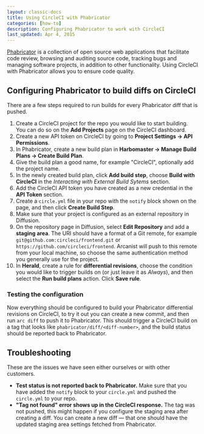 ```yaml
---
layout: classic-docs
title: Using CircleCI with Phabricator
categories: [how-to]
description: Configuring Phabricator to work with CircleCI
last_updated: Apr 4, 2015
---
```


[Phabricator](http://phabricator.org) is a collection of open source web applications
that facilitate code review, browsing and auditing source code, tracking bugs and
managing software projects, in addition to other functionality. Using CircleCI with
Phabricator allows you to ensure code quality.

## Configuring Phabricator to build diffs on CircleCI

There are a few steps required to run builds for every Phabricator diff that is pushed.

1. Create a CircleCI project for the repo you would like to start building. You can do
so on the **Add Projects** page on the CircleCI dashboard.
1. Create a new API token on CircleCI by going to **Project Settings -> API Permissions**.
1. In Phabricator, create a new build plan in **Harbomaster ->
Manage Build Plans -> Create Build Plan**.
1. Give the build plan a good name, for example "CircleCI", optionally add
the project name.
1. In the newly created build plan, click **Add build step**, choose **Build with CircleCI**
in the _Interacting with External Build Sytems_ section.
1. Add the CircleCI API token you have created as a new credential in the **API Token** section.
1. Create a `circle.yml` file in your repo with the `notify` block shown on the page, and then
click **Create Build Step**.
1. Make sure that your project is configured as an external repository in Diffusion.
1. On the repository page in Diffusion, select **Edit Repository** and add a **staging area**. The URI
should have a format of a Git remote, for example `git@github.com:circleci/frontend.git` or
`https://github.com/circleci/frontend`. Arcanist will push to this remote from your local machine,
so choose the same authentication method you generally use for the project.
1. In **Herald**, create a rule for **differential revisions**, choose the condition you would like
to trigger builds on (or just leave it as *Always*), and then select the **Run build plans** action.
Click **Save rule**.

### Testing the configuration

Now everything should be configured to build your Phabricator differential revisions on CircleCI,
to try it out you can create a new commit, and then run `arc diff` to push it to Phabricator.
This should trigger a CircleCI build on a tag that looks like `phabricator/diff/<diff-number>`,
and the build status should be reported back to Phabricator.

## Troubleshooting

These are the issues we have seen either ourselves or with other customers.

* **Test status is not reported back to Phabricator.** Make sure that you have added the
`notify` block to your `circle.yml` and pushed the `circle.yml` to your repo.
* **"Tag not found" error shows up in the CircleCI response.** The tag was not pushed, this might
happen if you configure the staging area after creating a diff. You can create a new diff — that one
should have the updated staging area settings fetched from Phabricator.

